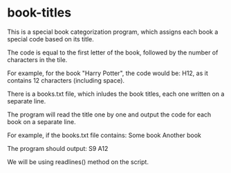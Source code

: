 # book-titles

This is a special book categorization program, 
which assigns each book a special code based on its title.

The code is equal to the first letter of the book, 
followed by the number of characters in the tile.

For example, for the book "Harry Potter", 
the code would be: H12,
as it contains 12 characters (including space).

There is a books.txt file, which inludes the book titles,
each one written on a separate line.

The program will read the title one by one and output the code 
for each book on a separate line. 

For example, if the books.txt file contains:
Some book
Another book

The program should output:
S9
A12

We will be using readlines() method on the script. 
